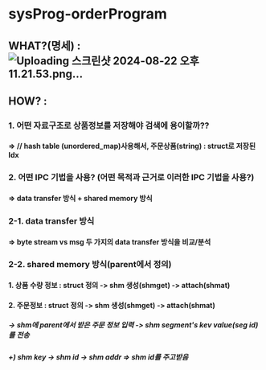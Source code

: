 # sysProg-orderProgram

## WHAT?(명세) : ![Uploading 스크린샷 2024-08-22 오후 11.21.53.png…]()


## HOW? :
### 1. 어떤 자료구조로 상품정보를 저장해야 검색에 용이할까??
#### => // hash table (unordered_map)사용해서, 주문상품(string) : struct로 저장된 Idx

### 2. 어떤 IPC 기법을 사용? (어떤 목적과 근거로 이러한 IPC 기법을 사용?) 
#### => data transfer 방식 + shared memory 방식

### 2-1. data transfer 방식
#### => byte stream vs msg 두 가지의 data transfer 방식을 비교/분석

### 2-2. shared memory 방식(parent에서 정의) 
#### 1. 상품 수량 정보 : struct 정의 -> shm 생성(shmget) -> attach(shmat) 
#### 2. 주문정보 : struct 정의 -> shm 생성(shmget) -> attach(shmat) 
#####  -> shm에 parent에서 받은 주문 정보 입력 -> shm segment's kev value(seg id)를 전송
##### +) shm key -> shm id -> shm addr => shm id를 주고받음
